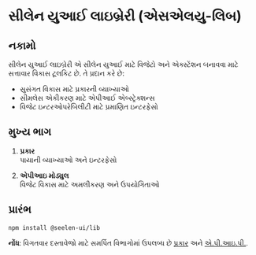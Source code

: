 # **સીલેન યુઆઈ લાઇબ્રેરી (એસએલયુ-લિબ)**

## નકામો

સીલેન યુઆઈ લાઇબ્રેરી એ સીલેન યુઆઈ માટે વિજેટો અને એક્સ્ટેંશન બનાવવા માટે સત્તાવાર વિકાસ ટૂલકિટ
છે. તે પ્રદાન કરે છે:

- સુસંગત વિકાસ માટે પ્રકારની વ્યાખ્યાઓ
- સીમલેસ એકીકરણ માટે એપીઆઈ એબ્સ્ટ્રેક્શન્સ
- વિજેટ ઇન્ટરઓપરેબિલીટી માટે પ્રમાણિત ઇન્ટરફેસો

## મુખ્ય ભાગ

1. **પ્રકાર**\
   પાયાની વ્યાખ્યાઓ અને ઇન્ટરફેસો

2. **એપીઆઇ મોડ્યુલ**\
   વિજેટ વિકાસ માટે અમલીકરણ અને ઉપયોગિતાઓ

## પ્રારંભ

```bash
npm install @seelen-ui/lib
```

**નોંધ**: વિગતવાર દસ્તાવેજો માટે સમર્પિત વિભાગોમાં ઉપલબ્ધ છે [પ્રકાર](./library-types) અને
[એ.પી.આઇ.પી.](./library-api).
